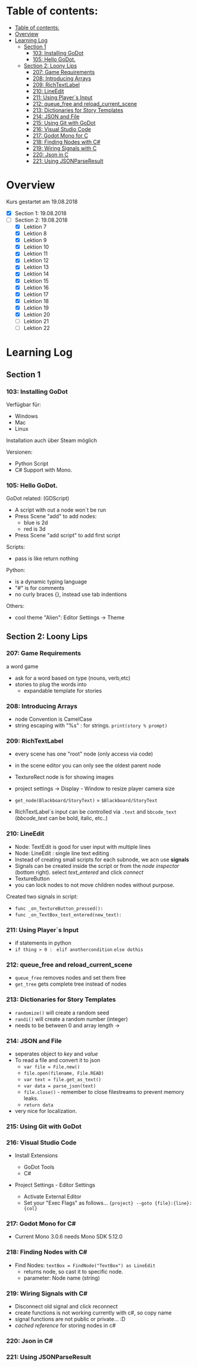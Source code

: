 # Table of contents:
<!-- @import "[TOC]" {cmd="toc" depthFrom=1 depthTo=6 orderedList=false} -->

<!-- code_chunk_output -->

- [Table of contents:](#table-of-contents)
- [Overview](#overview)
- [Learning Log](#learning-log)
	- [Section 1](#section-1)
		- [103: Installing GoDot](#103-installing-godot)
		- [105: Hello GoDot.](#105-hello-godot)
	- [Section 2: Loony Lips](#section-2-loony-lips)
		- [207: Game Requirements](#207-game-requirements)
		- [208: Introducing Arrays](#208-introducing-arrays)
		- [209: RichTextLabel](#209-richtextlabel)
		- [210: LineEdit](#210-lineedit)
		- [211: Using Player´s Input](#211-using-player%C2%B4s-input)
		- [212: queue_free and reload_current_scene](#212-queuefree-and-reloadcurrentscene)
		- [213: Dictionaries for Story Templates](#213-dictionaries-for-story-templates)
		- [214: JSON and File](#214-json-and-file)
		- [215: Using Git with GoDot](#215-using-git-with-godot)
		- [216: Visual Studio Code](#216-visual-studio-code)
		- [217: Godot Mono for C](#217-godot-mono-for-c)
		- [218: Finding Nodes with C#](#218-finding-nodes-with-c)
		- [219: Wiring Signals with C](#219-wiring-signals-with-c)
		- [220: Json in C](#220-json-in-c)
		- [221: Using JSONParseResult](#221-using-jsonparseresult)

<!-- /code_chunk_output -->

# Overview

Kurs gestartet am 19.08.2018

* [x] Section 1: 19.08.2018
* [ ] Section 2: 19.08.2018
	- [x] Lektion 7
	- [x] Lektion 8
	- [x] Lektion 9
	- [x] Lektion 10
	- [x] Lektion 11 
	- [x] Lektion 12
	- [x] Lektion 13
	- [x] Lektion 14 
	- [x] Lektion 15
	- [x] Lektion 16
	- [x] Lektion 17
	- [x] Lektion 18
	- [x] Lektion 19
	- [x] Lektion 20
    - [ ] Lektion 21
	- [ ] Lektion 22

# Learning Log
## Section 1 
### 103: Installing GoDot 


Verfügbar für:
- Windows
- Mac
- Linux

Installation auch über Steam möglich

Versionen:
- Python Script
- C# Support with Mono.

### 105: Hello GoDot. 

GoDot related: (GDScript)

- A script with out a node won´t be run
- Press Scene "add" to add nodes: 
    - blue is 2d
    - red is 3d 
- Press Scene "add script" to add first script 

Scripts: 
- pass is like return nothing 

Python:
- is a dynamic typing language
- "#" is for comments
- no curly braces {}, instead use tab indentions

Others:
- cool theme "Alien": Editor Settings -> Theme 



## Section 2: Loony Lips 

### 207: Game Requirements 

a word game
- ask for a word based on type (nouns, verb,etc)
- stories to plug the words into
    - expandable template for stories

### 208: Introducing Arrays 

- node Convention is CamelCase
- string escaping with "%s" : for strings.
`print(story % prompt)`

### 209: RichTextLabel 

- every scene has one "root" node (only access via code)
- in the scene editor you can only see the oldest parent node
- TextureRect node is for showing images
- project settings -> Display - Window to resize player camera size

- `get_node(Blackboard/StoryText)`  = `$Blackboard/StoryText` 
- RichTextLabel´s input can be controlled via `.text` and `bbcode_text` (*bbcode_text* can be bold, italic, etc..)

### 210: LineEdit

- Node: TextEdit is good for user input with multiple lines
- Node: LineEdit : single line text editing
- Instead of creating small scripts for each subnode, we acn use **signals**
- Signals can be created inside the script or from the *node inspector* (bottom right). select *text_entered* and click *connect* 
- TextureButton
- you can lock nodes to not move children nodes without purpose.

Created two signals in script:
- `func _on_TextureButton_pressed():`
- `func _on_TextBox_text_entered(new_text):`

### 211: Using Player´s Input

- if statements in python
- `if thing > 0 : ` `elif anothercondition` `else dothis`  


### 212: queue_free and reload_current_scene

- `queue_free` removes nodes and set them free 
- `get_tree` gets complete tree instead of nodes

### 213: Dictionaries for Story Templates

- `randomize()` will create a random seed
- `randi()` will create a random number (integer)
- needs to be between 0 and array length -> 

### 214: JSON and File

- seperates object to *key* and *value*
- To read a file and convert it to json
	- `var file = File.new()`
	- `file.open(filename, File.READ)`
	- `var text = file.get_as_text()`
	- `var data = parse_json(text)`
	- `file.close()` - remember to close filestreams to prevent memory leaks.
	- `return data`
- very nice for localization.

### 215: Using Git with GoDot
### 216: Visual Studio Code

* Install Extensions
  * GoDot Tools
  * C#

* Project Settings - Editor Settings
  * Activate External Editor
  * Set your "Exec Flags" as follows...
	`{project} --goto {file}:{line}:{col}` 

### 217: Godot Mono for C#

* Current Mono 3.0.6 needs Mono SDK 5.12.0

### 218: Finding Nodes with C# 

* Find Nodes: `textBox = FindNode("TextBox") as LineEdit`
  * returns node, so cast it to specific node.
  * parameter: Node name (string)

### 219: Wiring Signals with C#

* Disconnect old signal and click reconnect
* create functions is not working currently with c#, so copy name
* signal functions are not public or private... :D
* *cached reference* for storing nodes in c#

### 220: Json in C#
### 221: Using JSONParseResult